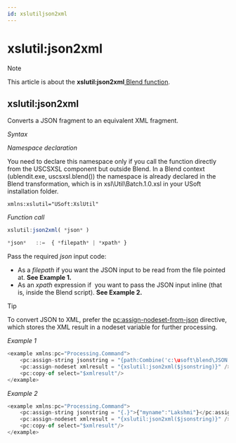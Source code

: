 ```yaml
---
id: xslutiljson2xml
---
```


# xslutil:json2xml



> [!NOTE]
> This article is about the **xslutil:json2xml**[ Blend function](/docs/Repositories/Blend%20functions).

## **xslutil:json2xml**

Converts a JSON fragment to an equivalent XML fragment.

*Syntax*

*Namespace declaration*

You need to declare this namespace only if you call the function directly from the USCSXSL component but outside Blend. In a Blend context (ublendit.exe, uscsxsl.blend()) the namespace is already declared in the Blend transformation, which is in xsl\\Util\\Batch.1.0.xsl in your USoft installation folder.

```
xmlns:xslutil="USoft:XslUtil"
```

*Function call*

```js
xslutil:json2xml( *json* )

*json*   ::=  { *filepath* | *xpath* }
```

Pass the required *json* input code:

- As a *filepath* if you want the JSON input to be read from the file pointed at. **See Example 1.**
- As an *xpath* expression if  you want to pass the JSON input inline (that is, inside the Blend script). **See Example 2.**

> [!TIP]
> To convert JSON to XML, prefer the [pc:assign-nodeset-from-json](/docs/Repositories/Blend%20directives/pcassignnodesetfromjson.md) directive, which stores the XML result in a nodeset variable for further processing.

*Example 1*

```js
<example xmlns:pc="Processing.Command">
	<pc:assign-string jsonstring = "{path:Combine('c:\usoft\blend\JSON', 'app.config.json')}"/>
	<pc:assign-nodeset xmlresult = "{xslutil:json2xml($jsonstring)}" />
	<pc:copy-of select="$xmlresult"/>
</example>
```

*Example 2*

```js
<example xmlns:pc="Processing.Command">
	<pc:assign-string jsonstring = "{.}">{"myname":"Lakshmi"}</pc:assign-string>
	<pc:assign-nodeset xmlresult = "{xslutil:json2xml($jsonstring)}" />
	<pc:copy-of select="$xmlresult"/>
</example>
```

 